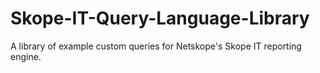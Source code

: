 # Skope-IT-Query-Language-Library
A library of example custom queries for Netskope's Skope IT reporting engine.
